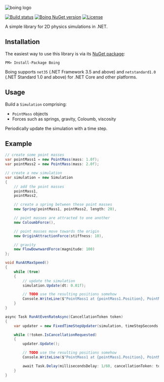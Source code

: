 ![boing logo](https://cdn.rawgit.com/drewnoakes/boing/master/Resources/logo.svg)


[![Build status](https://ci.appveyor.com/api/projects/status/xsovru9f2mmib616?svg=true)](https://ci.appveyor.com/project/drewnoakes/boing)
[![Boing NuGet version](https://img.shields.io/nuget/v/Boing.svg)](https://www.nuget.org/packages/Boing/)
[![License](https://img.shields.io/badge/License-Apache%202.0-blue.svg)](https://opensource.org/licenses/Apache-2.0)

A simple library for 2D physics simulations in .NET.

## Installation

The easiest way to use this library is via its [NuGet package](https://www.nuget.org/packages/Boing/):

    PM> Install-Package Boing

Boing supports `net35` (.NET Framework 3.5 and above) and `netstandard1.0` (.NET Standard 1.0 and above) for .NET Core and other platforms.

## Usage

Build a `Simulation` comprising:

- `PointMass` objects
- Forces such as springs, gravity, Coloumb, viscosity

Periodically update the simulation with a time step.

## Example

```csharp
// create some point masses
var pointMass1 = new PointMass(mass: 1.0f);
var pointMass2 = new PointMass(mass: 2.0f);

// create a new simulation
var simulation = new Simulation
{
    // add the point masses
    pointMass1,
    pointMass2,

    // create a spring between these point masses
    new Spring(pointMass1, pointMass2, length: 20),

    // point masses are attracted to one another
    new ColoumbForce(),

    // point masses move towards the origin
    new OriginAttractionForce(stiffness: 10),

    // gravity
    new FlowDownwardForce(magnitude: 100)
};

void RunAtMaxSpeed()
{
    while (true)
    {
        // update the simulation
        simulation.Update(dt: 0.01f);

        // TODO use the resulting positions somehow
        Console.WriteLine($"PointMass1 at {pointMass1.Position}, PointMass2 at {pointMass2.Position}");
    }
}

async Task RunAtEvenRateAsync(CancellationToken token)
{
    var updater = new FixedTimeStepUpdater(simulation, timeStepSeconds: 1f/200);

    while (!token.IsCancellationRequested)
    {
        updater.Update();

        // TODO use the resulting positions somehow
        Console.WriteLine($"PointMass1 at {pointMass1.Position}, PointMass2 at {pointMass2.Position}");

        await Task.Delay(millisecondsDelay: 1/60, cancellationToken: token);
    }
}

```
